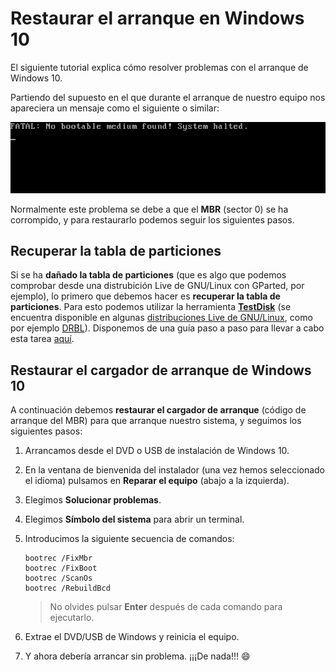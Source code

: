 # Restaurar el arranque en Windows 10

El siguiente tutorial explica cómo resolver problemas con el arranque de Windows 10.

Partiendo del supuesto en el que durante el arranque de nuestro equipo nos apareciera un mensaje como el siguiente o similar:

![The "No bootable medium found" error](no-bootable-medium-found-error.png)

Normalmente este problema se debe a que el **MBR** (sector 0) se ha corrompido, y para restaurarlo podemos seguir los siguientes pasos.

## Recuperar la tabla de particiones

Si se ha **dañado la tabla de particiones** (que es algo que podemos comprobar desde una distrubición Live de GNU/Linux con GParted, por ejemplo), lo primero que debemos hacer es **recuperar la tabla de particiones**. Para esto podemos utilizar la herramienta [**TestDisk**](https://www.cgsecurity.org/wiki/TestDisk) (se encuentra disponible en algunas [distribuciones Live de GNU/Linux](https://www.cgsecurity.org/wiki/TestDisk_Livecd), como por ejemplo [DRBL](https://drbl.org/)). Disponemos de una guía paso a paso para llevar a cabo esta tarea [aquí](https://www.cgsecurity.org/wiki/TestDisk_Step_By_Step).

## Restaurar el cargador de arranque de Windows 10

A continuación debemos **restaurar el cargador de arranque** (código de arranque del MBR) para que arranque nuestro sistema, y seguimos los siguientes pasos:

1. Arrancamos desde el DVD o USB de instalación de Windows 10.

2. En la ventana de bienvenida del instalador (una vez hemos seleccionado el idioma) pulsamos en **Reparar el equipo** (abajo a la izquierda).

3. Elegimos **Solucionar problemas**.

4. Elegimos **Símbolo del sistema** para abrir un terminal.

5. Introducimos la siguiente secuencia de comandos:

   ```
   bootrec /FixMbr 
   bootrec /FixBoot 
   bootrec /ScanOs 
   bootrec /RebuildBcd
   ```

   > No olvides pulsar **Enter** después de cada comando para ejecutarlo.

6. Extrae el DVD/USB de Windows y reinicia el equipo.

7. Y ahora debería arrancar sin problema. ¡¡¡De nada!!! :smile: